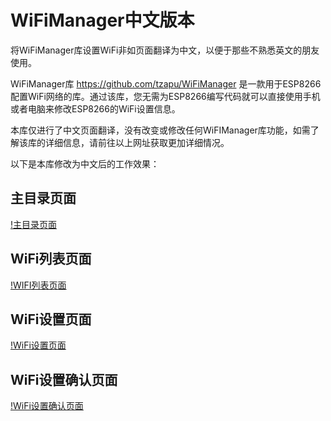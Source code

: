 # WiFiManager中文版本

将WiFiManager库设置WiFi非如页面翻译为中文，以便于那些不熟悉英文的朋友使用。

WiFiManager库  https://github.com/tzapu/WiFiManager  是一款用于ESP8266配置WiFi网络的库。通过该库，您无需为ESP8266编写代码就可以直接使用手机或者电脑来修改ESP8266的WiFi设置信息。

本库仅进行了中文页面翻译，没有改变或修改任何WiFIManager库功能，如需了解该库的详细信息，请前往以上网址获取更加详细情况。

以下是本库修改为中文后的工作效果：

## 主目录页面
[!主目录页面](http://github.com/taichi-maker/WiFiManager/blob/chinese/extras/wifimanager-cn-page1.jpg)

## WiFi列表页面
[!WIFI列表页面](http://github.com/taichi-maker/WiFiManager/blob/chinese/extras/wifimanager-cn-page2.jpg)

## WiFi设置页面
[!WiFi设置页面](http://github.com/taichi-maker/WiFiManager/blob/chinese/extras/wifimanager-cn-page3.jpg)

## WiFi设置确认页面
[!WiFi设置确认页面](http://github.com/taichi-maker/WiFiManager/blob/chinese/extras/wifimanager-cn-page4.jpg)

